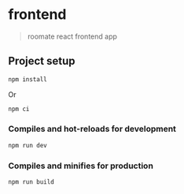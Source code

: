 # frontend

> roomate react frontend app

## Project setup

```bash
npm install
```

Or

```bash
npm ci
```

### Compiles and hot-reloads for development

```bash
npm run dev
```

### Compiles and minifies for production

```bash
npm run build
```

 
